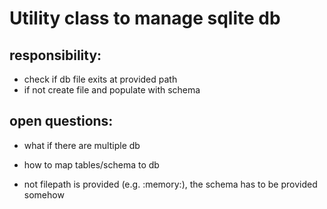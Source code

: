 # Utility class to manage sqlite db

## responsibility:
- check if db file exits at provided path
- if not create file and populate with schema

## open questions:
- what if there are multiple db
- how to map tables/schema to db

- not filepath is provided (e.g. :memory:), the schema has to be provided somehow